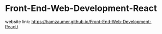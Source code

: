# Front-End-Web-Development-React
website link: https://hamzaumer.github.io/Front-End-Web-Development-React/
